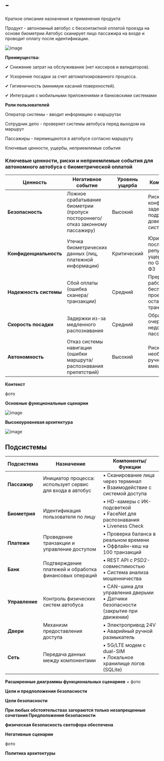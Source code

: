 # -
Краткое описание назначения и применения продукта


Продукт - автономный автобус с бесконтактной оплатой проезда на основе биометрии
Автобус сканирует лицо пассажира на входе и проводит оплату после идентификации.

  ![image](https://github.com/user-attachments/assets/a9ed372a-a1fa-486d-8511-f23937d3a2d5)

**Преимущества:**

✔ Снижение затрат на обслуживание (нет кассиров и валидаторов).

✔ Ускорение посадки за счет автоматизированного процесса.

✔ Гигиеничность (минимум касаний поверхностей).

✔ Интеграция с мобильными приложениями и банковскими системами

**Роли пользователей**

Оператор системы - вводит информацию о маршрутах

Сотрудник депо - проверяет системы автобуса перед выходом на маршрут

Пассажиры - перемещаются в автобусе согласно маршруту

Ключевые ценности, ущербы, неприемлемые события


### Ключевые ценности, риски и неприемлемые события для автономного автобуса с биометрической оплатой

| Ценность                | Негативное событие                                                                 | Уровень ущерба | Комментарий                                                                 |
|-------------------------|-----------------------------------------------------------------------------------|----------------|-----------------------------------------------------------------------------|
| **Безопасность**        | Ложное срабатывание биометрии (пропуск постороннего/отказ законному пассажиру)    | Высокий        | Риск конфликтов, задержек, подрыв доверия к системе                        |
| **Конфиденциальность**  | Утечка биометрических данных (лиц, платежной информации)                          | Критический    | Юридические последствия, репутационный ущерб, штрафы по GDPR/152-ФЗ        |
| **Надежность системы**  | Сбой оплаты (ошибка сканера/транзакции)                                           | Средний        | Прерывание работы → бесплатный проезд или остановка транспорта             |
| **Скорость посадки**    | Задержки из-за медленного распознавания                                           | Средний        | Образование очередей, недовольство пассажиров                             |
| **Автономность**        | Отказ системы навигации (ошибки маршрута/распознавания препятствий)               | Высокий        | Риск ДТП, необходимость ручного вмешательства                              |


**Контекст**

фото

**Основные функциональные сценарии**

![image](https://github.com/user-attachments/assets/828a0dc2-179d-4bb2-8f1a-f2aa8f410344)


**Высокоуровневая архитектура**

![image](https://github.com/user-attachments/assets/5ec76da5-0311-46b0-8c01-d9e7cd111656)

## Подсистемы

| Подсистема   | Назначение                                                                 | Компоненты/Функции                                                                 |
|--------------|----------------------------------------------------------------------------|-----------------------------------------------------------------------------------|
| **Пассажир** | Инициатор процесса: использует сервис для входа в автобус                  | • Сканирование лица через терминал<br>• Взаимодействие с системой доступа         |
| **Биометрия** | Идентификация пользователя по лицу                                         | • HD-камеры с ИК-подсветкой<br>• FaceNet для распознавания<br>• Liveness Check    |
| **Платежи**  | Проведение транзакции и управление доступом                                | • Проверка баланса в реальном времени<br>• Оффлайн-кеш на 100 транзакций          |
| **Банк**     | Подтверждение платежей и обработка финансовых операций                     | • REST API с PSD2-совместимостью<br>• Система анализа мошенничества               |
| **Управление** | Контроль физических систем автобуса                                       | • CAN-шина для управления дверьми<br>• Датчики безопасности (закрытие при движении)|
| **Двери**    | Механизм предоставления доступа                                            | • Электропривод 24V<br>• Аварийный ручной размыкатель                            |
| **Сеть**     | Передача данных между компонентами                                         | • 5G/LTE модем с dual-SIM<br>• Локальное хранилище логов (SQLite)                 |


**Расширенные диаграммы функциональных сценариев** + фото

**Цели и предположения безопасности**

**Цели безопасности**

**При любых обстоятельствах загораются только незапрещенные сочетания
Предположения безопасности**

**физическая безопасность светофора обеспечена**

**Негативные сценарии**

фото

**Политика архитектуры**
